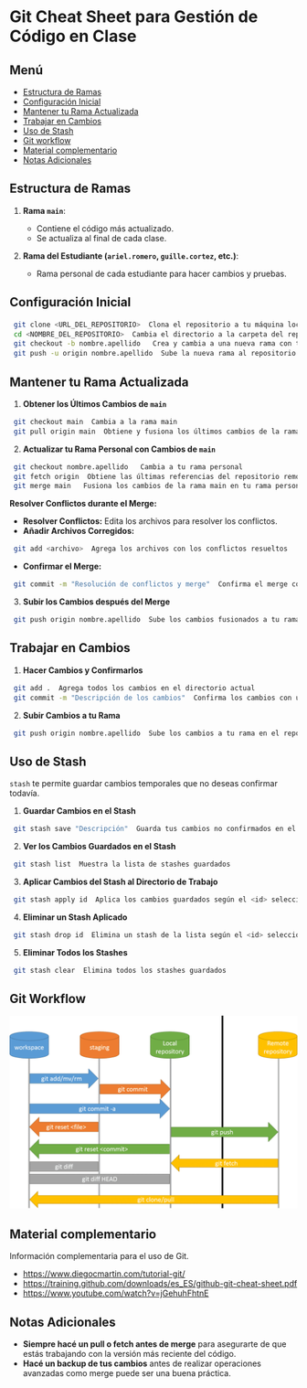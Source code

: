 # Git Cheat Sheet para Gestión de Código en Clase

 ## Menú
 - [Estructura de Ramas](#estructura-de-ramas)
 - [Configuración Inicial](#configuración-inicial)
 - [Mantener tu Rama Actualizada](#mantener-tu-rama-actualizada)
 - [Trabajar en Cambios](#trabajar-en-cambios)
 - [Uso de Stash](#uso-de-stash)
 - [Git workflow](#git-workflow)
 - [Material complementario](#material-complementario)
 - [Notas Adicionales](#notas-adicionales)

 ## Estructura de Ramas
 1. **Rama `main`**:
    - Contiene el código más actualizado.
    - Se actualiza al final de cada clase.

 2. **Rama del Estudiante (`ariel.romero`, `guille.cortez`, etc.)**:
    - Rama personal de cada estudiante para hacer cambios y pruebas.

 ## Configuración Inicial
 ```bash
  git clone <URL_DEL_REPOSITORIO>  Clona el repositorio a tu máquina local
  cd <NOMBRE_DEL_REPOSITORIO>  Cambia el directorio a la carpeta del repositorio
  git checkout -b nombre.apellido   Crea y cambia a una nueva rama con tu nombre
  git push -u origin nombre.apellido  Sube la nueva rama al repositorio remoto
 ```

 ## Mantener tu Rama Actualizada
 1. **Obtener los Últimos Cambios de `main`**
 ```bash
  git checkout main  Cambia a la rama main
  git pull origin main  Obtiene y fusiona los últimos cambios de la rama main
 ```

 2. **Actualizar tu Rama Personal con Cambios de `main`**
 ```bash
  git checkout nombre.apellido   Cambia a tu rama personal
  git fetch origin  Obtiene las últimas referencias del repositorio remoto
  git merge main   Fusiona los cambios de la rama main en tu rama personal
 ```

 **Resolver Conflictos durante el Merge:**
 - **Resolver Conflictos:** Edita los archivos para resolver los conflictos.
 - **Añadir Archivos Corregidos:**
 ```bash
  git add <archivo>  Agrega los archivos con los conflictos resueltos
 ```
 - **Confirmar el Merge:**
 ```bash
  git commit -m "Resolución de conflictos y merge"  Confirma el merge con un mensaje
 ```

 3. **Subir los Cambios después del Merge**
 ```bash
  git push origin nombre.apellido  Sube los cambios fusionados a tu rama en el repositorio remoto
 ```

 ## Trabajar en Cambios
 1. **Hacer Cambios y Confirmarlos**
 ```bash
  git add .  Agrega todos los cambios en el directorio actual
  git commit -m "Descripción de los cambios"  Confirma los cambios con un mensaje
 ```

 2. **Subir Cambios a tu Rama**
 ```bash
  git push origin nombre.apellido  Sube los cambios a tu rama en el repositorio remoto
 ```

 ## Uso de Stash
 `stash` te permite guardar cambios temporales que no deseas confirmar todavía.

 1. **Guardar Cambios en el Stash**
 ```bash
  git stash save "Descripción"  Guarda tus cambios no confirmados en el stash
 ```

 2. **Ver los Cambios Guardados en el Stash**
 ```bash
  git stash list  Muestra la lista de stashes guardados
 ```

 3. **Aplicar Cambios del Stash al Directorio de Trabajo**
 ```bash
  git stash apply id  Aplica los cambios guardados según el <id> seleccionado
 ```

 4. **Eliminar un Stash Aplicado**
 ```bash
  git stash drop id  Elimina un stash de la lista según el <id> seleccionado
 ```

 5. **Eliminar Todos los Stashes**
 ```bash
  git stash clear  Elimina todos los stashes guardados
 ```

## Git Workflow

![Git-Workflow](git-workflow1.png)

## Material complementario

   Información complementaria para el uso de Git.
   - https://www.diegocmartin.com/tutorial-git/
   - https://training.github.com/downloads/es_ES/github-git-cheat-sheet.pdf
   - https://www.youtube.com/watch?v=jGehuhFhtnE

## Notas Adicionales
 - **Siempre hacé un pull o fetch antes de merge** para asegurarte de que estás trabajando con la versión más reciente del código.
 - **Hacé un backup de tus cambios** antes de realizar operaciones avanzadas como merge puede ser una buena práctica.
